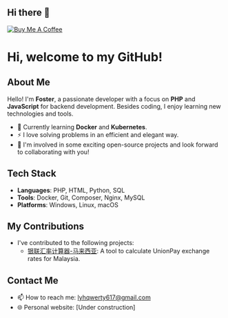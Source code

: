 ## Hi there 👋

<!--
**foster-yuanhao/foster-yuanhao** is a ✨ _special_ ✨ repository because its `README.md` (this file) appears on your GitHub profile.

Here are some ideas to get you started:

- 🔭 I’m currently working on ...
- 🌱 I’m currently learning ...
- 👯 I’m looking to collaborate on ...
- 🤔 I’m looking for help with ...
- 💬 Ask me about ...
- 📫 How to reach me: ...
- 😄 Pronouns: ...
- ⚡ Fun fact: ...
-->


[![Buy Me A Coffee](https://www.buymeacoffee.com/assets/img/custom_images/orange_img.png)](https://buymeacoffee.com/lyhqwerty6d)
# Hi, welcome to my GitHub!

## About Me
Hello! I'm **Foster**, a passionate developer with a focus on **PHP** and **JavaScript** for backend development. Besides coding, I enjoy learning new technologies and tools.

- 🌱 Currently learning **Docker** and **Kubernetes**.
- ⚡ I love solving problems in an efficient and elegant way.
- 🔭 I'm involved in some exciting open-source projects and look forward to collaborating with you!

## Tech Stack
- **Languages**: PHP, HTML, Python, SQL
- **Tools**: Docker, Git, Composer, Nginx, MySQL
- **Platforms**: Windows, Linux, macOS

## My Contributions
- I've contributed to the following projects:
    - [银联汇率计算器-马来西亚](https://github.com/foster-yuanhao/unionpayratecalculator): A tool to calculate UnionPay exchange rates for Malaysia.

## Contact Me
- 📫 How to reach me: lyhqwerty617@gmail.com
- 🌐 Personal website: [Under construction]

